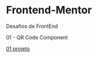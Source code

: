 # Frontend-Mentor
Desafios de FrontEnd

01 - QR Code Component

[01 projeto](https://github.com/gustavocostaads/frontend-mentor/blob/ce64114d23d9c0ec8b1aaa70df20244f6321924f/01%20-%20QR%20code%20component/design/desktop-design.jpg)

